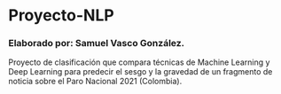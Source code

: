 # Proyecto-NLP

### **Elaborado por:** Samuel Vasco González.

Proyecto de clasificación que compara técnicas de Machine Learning y Deep Learning para predecir el sesgo y la gravedad de un fragmento de noticia sobre el Paro Nacional 2021 (Colombia).
